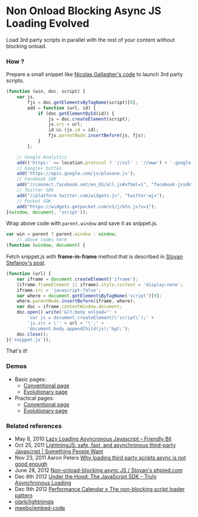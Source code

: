 Non Onload Blocking Async JS Loading Evolved
============================================

Load 3rd party scripts in parallel with the rest of your content without blocking onload.

### How ?

Prepare a small snippet like [Nicolas Gallagher's code](https://gist.github.com/necolas/1025811) to launch 3rd party scripts.

```javascript
(function (win, doc, script) {
    var js,
        fjs = doc.getElementsByTagName(script)[0],
        add = function (url, id) {
            if (doc.getElementById(id)) {
                js = doc.createElement(script);
                js.src = url;
                id && (js.id = id);
                fjs.parentNode.insertBefore(js, fjs);
            }
        };

    // Google Analytics
    add(('https:' == location.protocol ? '//ssl' : '//www') + '.google-analytics.com/ga.js', 'ga');
    // Google+ button
    add('https://apis.google.com/js/plusone.js');
    // Facebook SDK
    add("//connect.facebook.net/en_US/all.js#xfbml=1", "facebook-jssdk");
    // Twitter SDK
    add("//platform.twitter.com/widgets.js", "twitter-wjs");
    // Pocket SDK
    add("https://widgets.getpocket.com/v1/j/btn.js?v=1");
}(window, document, 'script'));
```

Wrap above code with `parent.window` and save it as snippet.js.

```javascript
var win = parent ? parent.window : window;
    // above codes here
(function (window, document) {
```

Fetch snippet.js with __frame-in-frame__ method that is described in [Stoyan Stefanov's post](http://www.phpied.com/non-onload-blocking-async-js/).

```Javascript
(function (url) {
    var iframe = document.createElement('iframe');
    (iframe.frameElement || iframe).style.cssText = 'display:none';
    iframe.src = 'javascript:false';
    var where = document.getElementsByTagName('script')[0];
    where.parentNode.insertBefore(iframe, where);
    var doc = iframe.contentWindow.document;
    doc.open().write('&lt;body onload="' +
        'var js = document.createElement(\'script\');' +
        'js.src = \'' + url + '\';' +
        'document.body.appendChild(js);"&gt;');
    doc.close();
}('snippet.js'));
```

That's it!

### Demos

- Basic pages:
    + [Conventional page](http://tokkonopapa.github.io/Non-Onload-Blocking-Async-Evolved/samples/basic1.html)
    + [Evolutionary page](http://tokkonopapa.github.io/Non-Onload-Blocking-Async-Evolved/samples/basic2.html)
- Practical pages:
    + [Conventional page](http://tokkonopapa.github.io/Non-Onload-Blocking-Async-Evolved/samples/practical1.html)
    + [Evolutionary page](http://tokkonopapa.github.io/Non-Onload-Blocking-Async-Evolved/samples/practical2.html)

### Related references

- May 8, 2010 [Lazy Loading Asyncronous Javascript &#8211; Friendly Bit](http://friendlybit.com/js/lazy-loading-asyncronous-javascript/)
- Oct 25, 2011 [LightningJS: safe, fast, and asynchronous third-party Javascript | Something People Want](http://www.olark.com/spw/2011/10/lightningjs-safe-fast-and-asynchronous-third-party-javascript/)
- Nov 23, 2011 Aaron Peters [Why loading third party scripts async is not good enough](http://www.aaronpeters.nl/blog/why-loading-third-party-scripts-async-is-not-good-enough)
- June 28, 2012 [Non-onload-blocking async JS / Stoyan's phpied.com](http://www.phpied.com/non-onload-blocking-async-js/)
- Dec 8th 2012 [Under the Hood: The JavaScript SDK – Truly Asynchronous Loading](http://www.facebook.com/note.php?note_id=10151176218703920)
- Dec 9th 2012 [Performance Calendar &raquo; The non-blocking script loader pattern](http://calendar.perfplanet.com/2012/the-non-blocking-script-loader-pattern/)
- [olark/lightningjs](https://github.com/olark/lightningjs)
- [meebo/embed-code](https://github.com/meebo/embed-code)
